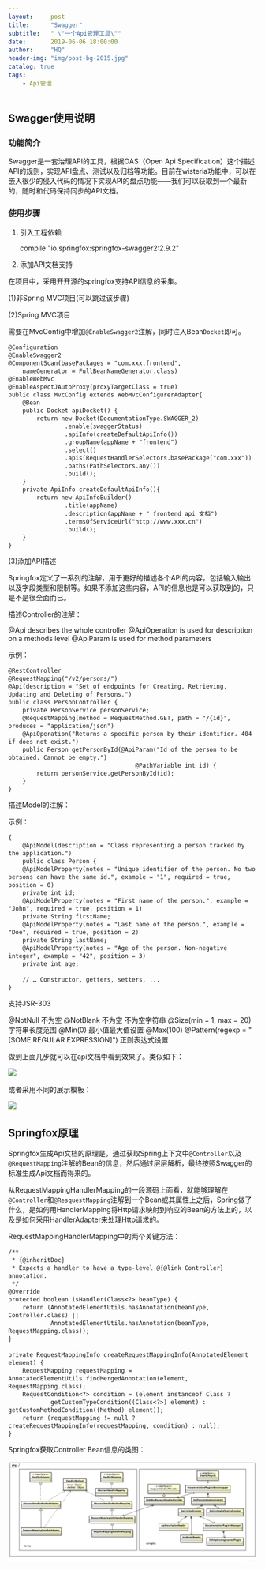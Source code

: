 ```yaml
---
layout:     post
title:      "Swagger"
subtitle:   " \"一个Api管理工具\""
date:       2019-06-06 18:00:00
author:     "HQ"
header-img: "img/post-bg-2015.jpg"
catalog: true
tags:
    - Api管理
---
```


## Swagger使用说明

### 功能简介
Swagger是一套治理API的工具，根据OAS（Open Api Specification）这个描述API的规则，实现API盘点、测试以及归档等功能。目前在wisteria功能中，可以在嵌入很少的侵入代码的情况下实现API的盘点功能——我们可以获取到一个最新的，随时和代码保持同步的API文档。

### 使用步骤 
1. 引入工程依赖

    compile "io.springfox:springfox-swagger2:2.9.2"
    
2. 添加API文档支持

在项目中，采用开开源的springfox支持API信息的采集。 

(1)非Spring MVC项目(可以跳过该步骤)
 
(2)Spring MVC项目

需要在MvcConfig中增加`@EnableSwagger2`注解，同时注入Bean`Docket`即可。

    @Configuration
    @EnableSwagger2
    @ComponentScan(basePackages = "com.xxx.frontend",
        nameGenerator = FullBeanNameGenerator.class)
    @EnableWebMvc
    @EnableAspectJAutoProxy(proxyTargetClass = true)
    public class MvcConfig extends WebMvcConfigurerAdapter{
        @Bean
        public Docket apiDocket() {
            return new Docket(DocumentationType.SWAGGER_2)
                    .enable(swaggerStatus)
                    .apiInfo(createDefaultApiInfo())
                    .groupName(appName + "frontend")
                    .select()
                    .apis(RequestHandlerSelectors.basePackage("com.xxx"))
                    .paths(PathSelectors.any())
                    .build();
        }
        private ApiInfo createDefaultApiInfo(){
            return new ApiInfoBuilder()
                    .title(appName)
                    .description(appName + " frontend api 文档")
                    .termsOfServiceUrl("http://www.xxx.cn")
                    .build();
        }
    }

(3)添加API描述

Springfox定义了一系列的注解，用于更好的描述各个API的内容，包括输入输出以及字段类型和限制等。如果不添加这些内容，API的信息也是可以获取到的，只是不是很全面而已。

描述Controller的注解：

  @Api describes the whole controller
  @ApiOperation is used for description on a methods level
  @ApiParam is used for method parameters

示例：

    @RestController
    @RequestMapping("/v2/persons/")
    @Api(description = "Set of endpoints for Creating, Retrieving, Updating and Deleting of Persons.")
    public class PersonController {
        private PersonService personService;
        @RequestMapping(method = RequestMethod.GET, path = "/{id}", produces = "application/json")
        @ApiOperation("Returns a specific person by their identifier. 404 if does not exist.")
        public Person getPersonById(@ApiParam("Id of the person to be obtained. Cannot be empty.")
                                        @PathVariable int id) {
            return personService.getPersonById(id);
        }
    }

描述Model的注解：

示例：

    {
        @ApiModel(description = "Class representing a person tracked by the application.")
        public class Person {
        @ApiModelProperty(notes = "Unique identifier of the person. No two persons can have the same id.", example = "1", required = true, position = 0)
        private int id;
        @ApiModelProperty(notes = "First name of the person.", example = "John", required = true, position = 1)
        private String firstName;
        @ApiModelProperty(notes = "Last name of the person.", example = "Doe", required = true, position = 2)
        private String lastName;
        @ApiModelProperty(notes = "Age of the person. Non-negative integer", example = "42", position = 3)
        private int age;
    
        // … Constructor, getters, setters, ...
    }
    

支持JSR-303

  @NotNull    不为空
  @NotBlank   不为空 不为空字符串
  @Size(min = 1, max = 20)  字符串长度范围
  @Min(0)       最小值最大值设置
  @Max(100)
  @Pattern(regexp = "[SOME REGULAR EXPRESSION]")   正则表达式设置  


做到上面几步就可以在api文档中看到效果了。类似如下：

![](https://www.vojtechruzicka.com/static/57c53482f716c4648ec5d4c860c2a0e2/30398/swagger-ui.png)

或者采用不同的展示模板：

![](https://static.oschina.net/uploads/space/2018/0716/075136_60JO_254762.png)


## Springfox原理

Springfox生成Api文档的原理是，通过获取Spring上下文中`@Controller`以及`@RequestMapping`注解的Bean的信息，然后通过层层解析，最终按照Swagger的标准生成Api文档而得来的。

从RequestMappingHandlerMapping的一段源码上面看，就能够理解在`@Controller`和`@ResquestMapping`注解到一个Bean或其属性上之后，Spring做了什么，是如何用HandlerMapping将Http请求映射到响应的Bean的方法上的，以及是如何采用HandlerAdapter来处理Http请求的。

RequestMappingHandlerMapping中的两个关键方法：

    /**
     * {@inheritDoc}
     * Expects a handler to have a type-level @{@link Controller} annotation.
     */
    @Override
    protected boolean isHandler(Class<?> beanType) {
    	return (AnnotatedElementUtils.hasAnnotation(beanType, Controller.class) ||
    			AnnotatedElementUtils.hasAnnotation(beanType, RequestMapping.class));
    }
    
    private RequestMappingInfo createRequestMappingInfo(AnnotatedElement element) {
    	RequestMapping requestMapping = AnnotatedElementUtils.findMergedAnnotation(element, RequestMapping.class);
    	RequestCondition<?> condition = (element instanceof Class ?
    			getCustomTypeCondition((Class<?>) element) : getCustomMethodCondition((Method) element));
    	return (requestMapping != null ? createRequestMappingInfo(requestMapping, condition) : null);
    }
    

Springfox获取Controller Bean信息的类图：

![](https://raw.githubusercontent.com/heqiao2010/heqiao2010.github.io/master/img/2019/swagger.png )
